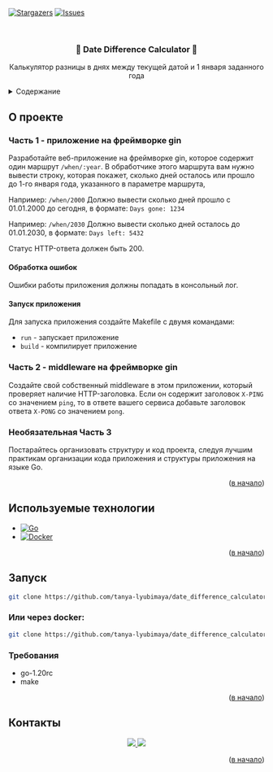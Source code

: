 <a name="readme-top"></a>

[![Stargazers][stars-shield]][stars-url]
[![Issues][issues-shield]][issues-url]

<br />
<div align="center">

<h3 align="center">📅 Date Difference Calculator 📅</h3>

  <p align="center">
    Калькулятор разницы в днях между текущей датой и 1 января заданного года
  </p>
</div>



<details>
  <summary>Содержание</summary>
  <ol>
    <li>
        <a href="#about">О проекте</a>
    </li>
    <li>
        <a href="#built-with">Используемые технологии</a>
    </li>
    <li>
        <a href="#start">Запуск</a>
      <ul>
        <li><a href="#prerequisites">Требования</a></li>
      </ul>
    </li>
    <li><a href="#contacts">Контакты</a></li>
  </ol>
</details>



<a name="about"></a>
## О проекте

### Часть 1 - приложение на фреймворке gin

Разработайте веб-приложение на фреймворке gin, которое содержит один маршрут `/when/:year`. В обработчике этого маршрута вам нужно вывести строку, которая покажет, сколько дней осталось или прошло до 1-го января года, указанного в параметре маршрута,

Например: `/when/2000`
Должно вывести сколько дней прошло с 01.01.2000 до сегодня, в формате: `Days gone: 1234`

Например: `/when/2030`
Должно вывести сколько дней осталось до 01.01.2030, в формате: `Days left: 5432`

Статус HTTP-ответа должен быть 200.

#### Обработка ошибок

Ошибки работы приложения должны попадать в консольный лог.

#### Запуск приложения

Для запуска приложения создайте Makefile с двумя командами:
- `run` - запускает приложение
- `build` - компилирует приложение

### Часть 2 - middleware на фреймворке gin

Создайте свой собственный middleware в этом приложении, который проверяет наличие HTTP-заголовка. Если он содержит заголовок `X-PING` со значением `ping`, то в ответе вашего сервиса добавьте заголовок ответа `X-PONG` со значением `pong`.

### Необязательная Часть 3

Постарайтесь организовать структуру и код проекта, следуя лучшим практикам организации кода приложения и структуры приложения на языке Go.

<p align="right">(<a href="#readme-top">в начало</a>)</p>



<a name="built-with"></a>
## Используемые технологии

* [![Go][Go]][Go-url]
* [![Docker][Docker]][Docker-url]

<p align="right">(<a href="#readme-top">в начало</a>)</p>



<a name="start"></a>
## Запуск

```bash
git clone https://github.com/tanya-lyubimaya/date_difference_calculator && make run
```

### Или через docker:
```bash
git clone https://github.com/tanya-lyubimaya/date_difference_calculator && make image
```

<a name="prerequisites"></a>
### Требования

* go-1.20rc
* make

<p align="right">(<a href="#readme-top">в начало</a>)</p>



<a name="contacts"></a>
## Контакты
<div align="center">
    <a href="https://t.me/tatyana_lyubimaya">
        <img src="https://img.shields.io/badge/-telegram-2CA5E0?style=for-the-badge&logo=telegram&labelColor=white">
    </a>
    <a href="mailto:tatyana.lyubimaya.work@gmail.com">
        <img src="https://img.shields.io/badge/-gmail-EA4335?style=for-the-badge&logo=gmail&labelColor=white">
    </a>
</div>

<p align="right">(<a href="#readme-top">в начало</a>)</p>



[stars-shield]: https://img.shields.io/github/stars/tanya-lyubimaya/date_difference_calculator.svg?style=for-the-badge
[stars-url]: https://github.com/tanya-lyubimaya/date_difference_calculator/stargazers
[issues-shield]: https://img.shields.io/github/issues/tanya-lyubimaya/date_difference_calculator.svg?style=for-the-badge
[issues-url]: https://github.com/tanya-lyubimaya/date_difference_calculator/issues
[product-screenshot]: images/screenshot.png
[Go]: https://img.shields.io/badge/-go-00ADD8?style=for-the-badge&logo=go&labelColor=white
[Go-url]: https://go.dev/
[Gin]: https://img.shields.io/badge/React-20232A?style=for-the-badge&logo=react&logoColor=61DAFB
[Gin-url]: https://gin-gonic.com/
[Docker]: https://img.shields.io/badge/-docker-2496ED?style=for-the-badge&logo=docker&labelColor=white
[Docker-url]: https://www.docker.com